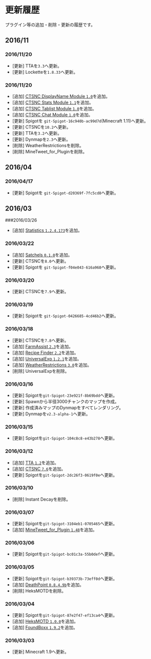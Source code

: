 更新履歴
===

プラグイン等の追加・削除・更新の履歴です。

<!---
- [追加] [ ``]()を追加。
- [更新] を``へ更新。
- [削除] を削除。
-->

2016/11
---

### 2016/11/20
- [更新] TTAを`3.3`へ更新。
- [更新] Locketteを`1.8.33`へ更新。

### 2016/11/20
- [追加] [CTSNC DisplayName Module `1.0`](https://www.spigotmc.org/resources/ctsnc-%E2%98%85-displayname-module-%E2%98%85.29554/)を追加。
- [追加] [CTSNC Stats Module `1.1`](https://www.spigotmc.org/resources/ctsnc-%E2%98%85-stats-module-%E2%98%85.29556/)を追加。
- [追加] [CTSNC Tablist Module `1.0`](https://www.spigotmc.org/resources/ctsnc-%E2%98%85-tablist-module-%E2%98%85.29551/)を追加。
- [追加] [CTSNC Chat Module `1.0`](https://www.spigotmc.org/resources/ctsnc-%E2%98%85-chat-module-%E2%98%85.29553/)を追加。
- [更新] Spigotを `git-Spigot-16c940b-ac99d7d`(Minecraft 1.11)へ更新。
- [更新] CTSNCを`10.2`へ更新。
- [更新] TTAを`3.2`へ更新。
- [更新] Dynmapを`2.3`へ更新。
- [削除] WeatherRestrictionsを削除。
- [削除] MineTweet_for_Pluginを削除。

2016/04
---

### 2016/04/17
- [更新] Spigotを `git-Spigot-d20369f-7fc5cd8`へ更新。


2016/03
---

###2016/03/26
- [追加] [Statistics `1.2.4.173`](http://dev.bukkit.org/bukkit-plugins/statistics/)を追加。

### 2016/03/22
- [追加] [Satchels `0.1.0`](https://www.spigotmc.org/resources/satchels-backpacks.15079/)を追加。
- [更新] CTSNCを`8.0`へ更新。
- [更新] Spigotを `git-Spigot-f04e043-616a968`へ更新。

### 2016/03/20
- [更新] CTSNCを`7.9`へ更新。

### 2016/03/19
- [更新] Spigotを `git-Spigot-0426685-4cd46b2`へ更新。

### 2016/03/18
- [更新] CTSNCを`7.8`へ更新。
- [追加] [FarmAssist `2.3`](http://dev.bukkit.org/bukkit-plugins/farmassist/)を追加。
- [追加] [Recipe Finder `2.2`](http://dev.bukkit.org/bukkit-plugins/recipe-finder/)を追加。
- [追加] [UniversalExp `1.2.1`](http://dev.bukkit.org/bukkit-plugins/universalexp/)を追加。
- [追加] [WeatherRestrictions `3.0`](http://dev.bukkit.org/bukkit-plugins/weatherrestrictions/)を追加。
- [削除] UniversalExpを削除。

### 2016/03/16
- [更新] Spigotを`git-Spigot-23e921f-8b69bdd`へ更新。
- [更新] Spawnから半径3000チャンクのマップを作成。
- [更新] 作成済みマップのDynmapをすべてレンダリング。
- [更新] Dynmapを`v2.3-alpha-1`へ更新。

### 2016/03/15
- [更新] Spigotを`git-Spigot-104c8c8-e43b278`へ更新。

### 2016/03/12

- [追加] [TTA `1.2`](https://www.spigotmc.org/resources/api-title-tablist-actionbar-ping-api-%E2%98%85-1-8-1-9-%E2%98%85-tta.19595/)を追加。
- [追加] [CTSNC `7.6`](https://www.spigotmc.org/resources/ctsnc-%E2%98%85-animated-scoreboard-and-tablist-nametag-chat-%E2%98%85-protocol-hack-1-8-1-9.10714/)を追加。
- [更新] Spigotを`git-Spigot-2dc26f3-0619f0e`へ更新。

### 2016/03/10

- [削除] Instant Decayを削除。

### 2016/03/07

- [更新] Spigotを`git-Spigot-3104eb1-0705465`へ更新。
- [追加] [MineTweet_for_Plugin `1.48`](http://forum.minecraftuser.jp/viewtopic.php?f=38&t=12469#p101584)を追加。

### 2016/03/06

- [更新] Spigotを`git-Spigot-bc01c3a-55b0def`へ更新。

### 2016/03/05

- [更新] Spigotを`git-Spigot-b39373b-73eff0d`へ更新。
- [追加] [DeathPoint `0.8.4.9b`](http://dev.bukkit.org/bukkit-plugins/deathpoint/)を追加。
- [削除] HeksMOTDを削除。

### 2016/03/04

- [更新] Spigotを`git-Spigot-87e2f47-ef13ca4`へ更新。
- [追加] [HeksMOTD `1.0.0`](https://www.spigotmc.org/resources/heksmotd.14930/)を追加。
- [追加] [FoundBoxx `1.9.2`](http://dev.bukkit.org/bukkit-plugins/foundboxx/)を追加。

### 2016/03/03

- [更新] Minecraft 1.9へ更新。

